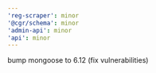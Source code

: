 ```yaml
---
'reg-scraper': minor
'@cgr/schema': minor
'admin-api': minor
'api': minor
---
```


bump mongoose to 6.12 (fix vulnerabilities)
